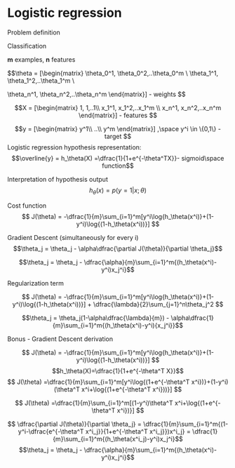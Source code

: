 # Logistic regression


Problem definition

Classification

**m** examples, **n** features

$$\theta = [\begin{matrix}
\theta_0^1, \theta_0^2,..\theta_0^m \\
\theta_1^1, \theta_1^2,..\theta_1^m \\

\theta_n^1, \theta_n^2,..\theta_n^m
\end{matrix}] - weights
$$

$$X = [\begin{matrix}
1, 1,..1\\
x_1^1, x_1^2,..x_1^m \\
x_n^1, x_n^2,..x_n^m
\end{matrix}] - features
$$

$$y = [\begin{matrix}
y^1\\
..\\
y^m
\end{matrix}] ,\space
y^i \in \{0,1\} - target
$$
Logistic regression hypothesis representation:
$$\overline{y} = h_\theta(X) =\dfrac{1}{1+e^{-\theta^TX}}- sigmoid\space function$$

Interpretation of hypothesis output
 $$h_\theta(x) = p(y=1|x;\theta)$$

Cost function
$$
J(\theta) = -\dfrac{1}{m}\sum_{i=1}^m[y^i\log{h_\theta(x^i)}+(1-y^i)\log{(1-h_\theta(x^i))}]
$$

Gradient Descent (simultaneously for every i)
$$\theta_j = \theta_j - \alpha\dfrac{\partial J(\theta)}{\partial \theta_j}$$


$$\theta_j =  \theta_j - \dfrac{\alpha}{m}\sum_{i=1}^m{(h_\theta(x^i)-y^i)x_j^i}$$

Regularization term

$$
J(\theta) = -\dfrac{1}{m}\sum_{i=1}^m[y^i\log{h_\theta(x^i)}+(1-y^i)\log{(1-h_\theta(x^i))}] + \dfrac{\lambda}{2}\sum_{j=1}^n\theta_j^2
$$

$$\theta_j =  \theta_j(1-\alpha\dfrac{\lambda}{m}) - \alpha\dfrac{1}{m}\sum_{i=1}^m{(h_\theta(x^i)-y^i){x_j^i}}$$

Bonus - Gradient Descent derivation

$$
J(\theta) = -\dfrac{1}{m}\sum_{i=1}^m[y^i\log{h_\theta(x^i)}+(1-y^i)\log{(1-h_\theta(x^i))}]
$$
$$h_\theta(X)=\dfrac{1}{1+e^{-\theta^T X}}$$
$$
J(\theta) =\dfrac{1}{m}\sum_{i=1}^m[y^i\log{(1+e^{-\theta^T x^i})}+(1-y^i)(\theta^T x^i+\log{(1+e^{-\theta^T x^i}))}]
$$

$$
J(\theta) =\dfrac{1}{m}\sum_{i=1}^m[(1-y^i)\theta^T x^i+\log{(1+e^{-\theta^T x^i})}]
$$

$$ \dfrac{\partial J(\theta)}{\partial \theta_j} =  \dfrac{1}{m}\sum_{i=1}^m{(1-y^i-\dfrac{e^{-\theta^T x^i_j}}{1+e^{-\theta^T x^i_j}})x^i_j} =
\dfrac{1}{m}\sum_{i=1}^m{(h_\theta(x^i_j)-y^i)x_j^i}$$
$$\theta_j =  \theta_j - \dfrac{\alpha}{m}\sum_{i=1}^m{(h_\theta(x^i)-y^i)x_j^i}$$
